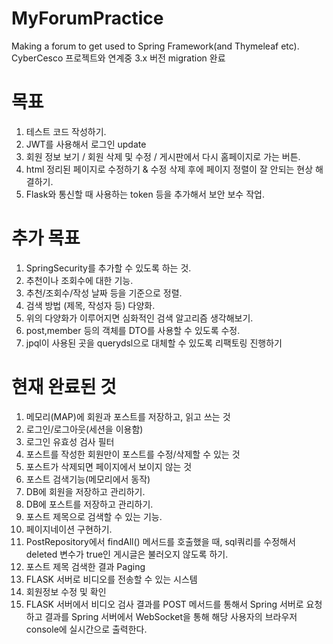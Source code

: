 # MyForumPractice
Making a forum to get used to Spring Framework(and Thymeleaf etc).
CyberCesco 프로젝트와 연계중
3.x 버전 migration 완료

# 목표
1. 테스트 코드 작성하기.
2. JWT를 사용해서 로그인 update
3. 회원 정보 보기 / 회원 삭제 및 수정 / 게시판에서 다시 홈페이지로 가는 버튼.
4. html 정리된 페이지로 수정하기 & 수정 삭제 후에 페이지 정렬이 잘 안되는 현상 해결하기.
5. Flask와 통신할 때 사용하는 token 등을 추가해서 보안 보수 작업.

# 추가 목표
1. SpringSecurity를 추가할 수 있도록 하는 것.
2. 추천이나 조회수에 대한 기능.
3. 추천/조회수/작성 날짜 등을 기준으로 정렬.
4. 검색 방법 (제목, 작성자 등) 다양화.
5. 위의 다양화가 이루어지면 심화적인 검색 알고리즘 생각해보기.
6. post,member 등의 객체를 DTO를 사용할 수 있도록 수정.
7. jpql이 사용된 곳을 querydsl으로 대체할 수 있도록 리팩토링 진행하기

# 현재 완료된 것
1. 메모리(MAP)에 회원과 포스트를 저장하고, 읽고 쓰는 것
2. 로그인/로그아웃(세션을 이용함)
3. 로그인 유효성 검사 필터
4. 포스트를 작성한 회원만이 포스트를 수정/삭제할 수 있는 것
5. 포스트가 삭제되면 페이지에서 보이지 않는 것
6. 포스트 검색기능(메모리에서 동작)
7. DB에 회원을 저장하고 관리하기.
8. DB에 포스트를 저장하고 관리하기.
9. 포스트 제목으로 검색할 수 있는 기능.
10. 페이지네이션 구현하기.
11. PostRepository에서 findAll() 메서드를 호출했을 때, sql쿼리를 수정해서 deleted 변수가 true인 게시글은 불러오지 않도록 하기.
12. 포스트 제목 검색한 결과 Paging
13. FLASK 서버로 비디오를 전송할 수 있는 시스템
14. 회원정보 수정 및 확인
15. FLASK 서버에서 비디오 검사 결과를 POST 메서드를 통해서 Spring 서버로 요청하고 결과를 Spring 서버에서 WebSocket을 통해 해당 사용자의 브라우저 console에 실시간으로 출력한다.

